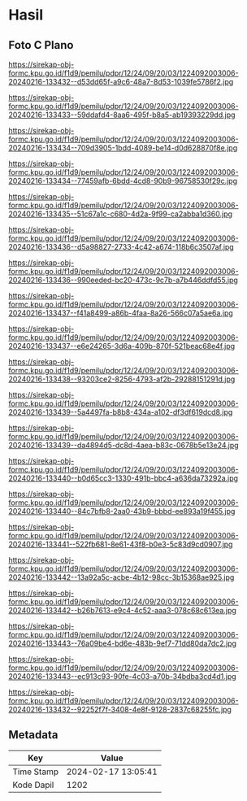 # Hasil

## Foto C Plano

https://sirekap-obj-formc.kpu.go.id/f1d9/pemilu/pdpr/12/24/09/20/03/1224092003006-20240216-133432--d53dd65f-a9c6-48a7-8d53-1039fe5786f2.jpg

https://sirekap-obj-formc.kpu.go.id/f1d9/pemilu/pdpr/12/24/09/20/03/1224092003006-20240216-133433--59ddafd4-8aa6-495f-b8a5-ab19393229dd.jpg

https://sirekap-obj-formc.kpu.go.id/f1d9/pemilu/pdpr/12/24/09/20/03/1224092003006-20240216-133434--709d3905-1bdd-4089-be14-d0d628870f8e.jpg

https://sirekap-obj-formc.kpu.go.id/f1d9/pemilu/pdpr/12/24/09/20/03/1224092003006-20240216-133434--77459afb-6bdd-4cd8-90b9-96758530f29c.jpg

https://sirekap-obj-formc.kpu.go.id/f1d9/pemilu/pdpr/12/24/09/20/03/1224092003006-20240216-133435--51c67a1c-c680-4d2a-9f99-ca2abba1d360.jpg

https://sirekap-obj-formc.kpu.go.id/f1d9/pemilu/pdpr/12/24/09/20/03/1224092003006-20240216-133436--d5a98827-2733-4c42-a674-118b6c3507af.jpg

https://sirekap-obj-formc.kpu.go.id/f1d9/pemilu/pdpr/12/24/09/20/03/1224092003006-20240216-133436--990eeded-bc20-473c-9c7b-a7b446ddfd55.jpg

https://sirekap-obj-formc.kpu.go.id/f1d9/pemilu/pdpr/12/24/09/20/03/1224092003006-20240216-133437--f41a8499-a86b-4faa-8a26-566c07a5ae6a.jpg

https://sirekap-obj-formc.kpu.go.id/f1d9/pemilu/pdpr/12/24/09/20/03/1224092003006-20240216-133437--e6e24265-3d6a-409b-870f-521beac68e4f.jpg

https://sirekap-obj-formc.kpu.go.id/f1d9/pemilu/pdpr/12/24/09/20/03/1224092003006-20240216-133438--93203ce2-8256-4793-af2b-29288151291d.jpg

https://sirekap-obj-formc.kpu.go.id/f1d9/pemilu/pdpr/12/24/09/20/03/1224092003006-20240216-133439--5a4497fa-b8b8-434a-a102-df3df619dcd8.jpg

https://sirekap-obj-formc.kpu.go.id/f1d9/pemilu/pdpr/12/24/09/20/03/1224092003006-20240216-133439--da4894d5-dc8d-4aea-b83c-0678b5e13e24.jpg

https://sirekap-obj-formc.kpu.go.id/f1d9/pemilu/pdpr/12/24/09/20/03/1224092003006-20240216-133440--b0d65cc3-1330-491b-bbc4-a636da73292a.jpg

https://sirekap-obj-formc.kpu.go.id/f1d9/pemilu/pdpr/12/24/09/20/03/1224092003006-20240216-133440--84c7bfb8-2aa0-43b9-bbbd-ee893a19f455.jpg

https://sirekap-obj-formc.kpu.go.id/f1d9/pemilu/pdpr/12/24/09/20/03/1224092003006-20240216-133441--522fb681-8e61-43f8-b0e3-5c83d9cd0907.jpg

https://sirekap-obj-formc.kpu.go.id/f1d9/pemilu/pdpr/12/24/09/20/03/1224092003006-20240216-133442--13a92a5c-acbe-4b12-98cc-3b15368ae925.jpg

https://sirekap-obj-formc.kpu.go.id/f1d9/pemilu/pdpr/12/24/09/20/03/1224092003006-20240216-133442--b26b7613-e9c4-4c52-aaa3-078c68c613ea.jpg

https://sirekap-obj-formc.kpu.go.id/f1d9/pemilu/pdpr/12/24/09/20/03/1224092003006-20240216-133443--76a09be4-bd6e-483b-9ef7-71dd80da7dc2.jpg

https://sirekap-obj-formc.kpu.go.id/f1d9/pemilu/pdpr/12/24/09/20/03/1224092003006-20240216-133443--ec913c93-90fe-4c03-a70b-34bdba3cd4d1.jpg

https://sirekap-obj-formc.kpu.go.id/f1d9/pemilu/pdpr/12/24/09/20/03/1224092003006-20240216-133432--92252f7f-3408-4e8f-9128-2837c68255fc.jpg


## Metadata

| Key        | Value               |
| ---------- | ------------------- |
| Time Stamp | 2024-02-17 13:05:41 |
| Kode Dapil | 1202                |



